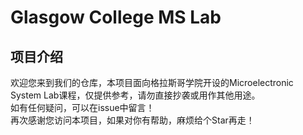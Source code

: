 # Glasgow College MS Lab

## 项目介绍
欢迎您来到我们的仓库，本项目面向格拉斯哥学院开设的Microelectronic System Lab课程，仅提供参考，请勿直接抄袭或用作其他用途。  
如有任何疑问，可以在issue中留言！  
再次感谢您访问本项目，如果对你有帮助，麻烦给个Star再走！
